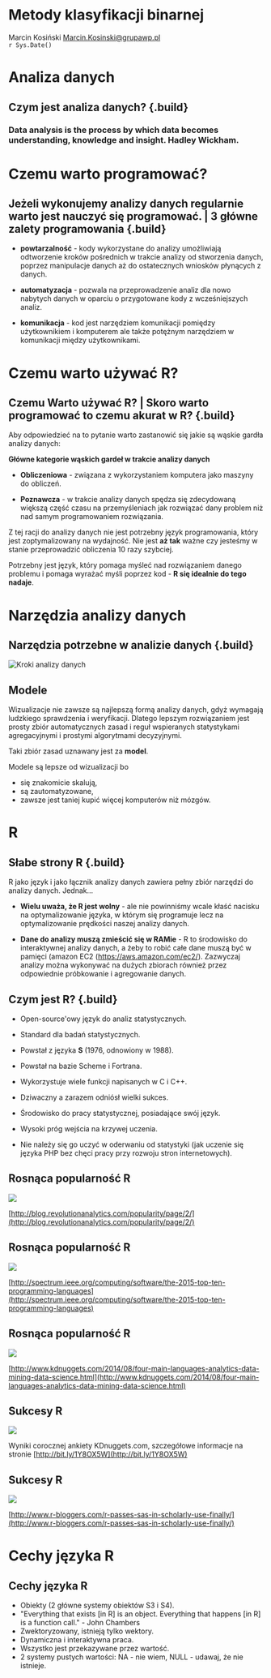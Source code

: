 # Metody klasyfikacji binarnej
Marcin Kosiński Marcin.Kosinski@grupawp.pl  
`r Sys.Date()`  


# Analiza danych

## Czym jest analiza danych? {.build}

### Data analysis is the process by which data becomes understanding, knowledge and insight. Hadley Wickham.

# Czemu warto programować?

## Jeżeli wykonujemy analizy danych regularnie warto jest nauczyć się programować. | 3 główne zalety programowania {.build}

- **powtarzalność** - kody wykorzystane do analizy umożliwiają odtworzenie kroków pośrednich w trakcie analizy od stworzenia danych, poprzez manipulacje danych aż do ostatecznych wniosków płynących z danych.

- **automatyzacja** - pozwala na przeprowadzenie analiz dla nowo nabytych danych w oparciu o przygotowane kody z wcześniejszych analiz.

- **komunikacja** - kod jest narzędziem komunikacji pomiędzy użytkownikiem i komputerem ale także potężnym narzędziem w komunikacji między użytkownikami. 


# Czemu warto używać R?

## Czemu Warto używać R? | Skoro warto programować to czemu akurat w R? {.build}

Aby odpowiedzieć na to pytanie warto zastanowić się jakie są wąskie gardła analizy danych:

**Główne kategorie wąskich gardeł w trakcie analizy danych**

- **Obliczeniowa** - związana z wykorzystaniem komputera jako maszyny do obliczeń.

- **Poznawcza** - w trakcie analizy danych spędza się zdecydowaną większą część czasu na przemyśleniach
jak rozwiązać dany problem niż nad samym programowaniem rozwiązania.

Z tej racji do analizy danych nie jest potrzebny język programowania, który jest zoptymalizowany
na wydajność. Nie jest **aż tak** ważne czy jesteśmy w stanie przeprowadzić obliczenia 10 razy szybciej. 

Potrzebny jest język, który pomaga myśleć nad rozwiązaniem danego problemu i pomaga wyrażać myśli poprzez kod - **R się idealnie do tego nadaje**.


# Narzędzia analizy danych

## Narzędzia potrzebne w analizie danych {.build}

![Kroki analizy danych](schemat.png)

## Modele

Wizualizacje nie zawsze są najlepszą formą analizy danych, gdyż wymagają ludzkiego sprawdzenia i weryfikacji. Dlatego lepszym rozwiązaniem jest prosty zbiór automatycznych zasad i reguł wspieranych statystykami agregacyjnymi i prostymi algorytmami decyzyjnymi.

Taki zbiór zasad uznawany jest za **model**.

Modele są lepsze od wizualizacji bo

- się znakomicie skalują, 
- są zautomatyzowane,
- zawsze jest taniej kupić więcej komputerów niż mózgów.

# R

## Słabe strony R {.build}

R jako język i jako łącznik analizy danych zawiera pełny zbiór narzędzi do analizy danych. Jednak...

- **Wielu uważa, że R jest wolny** - ale nie powinniśmy wcale kłaść nacisku na optymalizowanie
języka, w którym się programuje lecz na optymalizowanie prędkości naszej analizy danych.

- **Dane do analizy muszą zmieścić się w RAMie** - R to środowisko do interaktywnej analizy danych, a żeby to robić całe dane muszą być w pamięci (amazon EC2 (https://aws.amazon.com/ec2/). Zazwyczaj analizy można wykonywać na dużych zbiorach również przez odpowiednie próbkowanie i agregowanie danych.


## Czym jest R? {.build}

- Open-source'owy język do analiz statystycznych.
- Standard dla badań statystycznych.
- Powstał z języka **S** (1976, odnowiony w 1988).
- Powstał na bazie Scheme i Fortrana.
- Wykorzystuje wiele funkcji napisanych w C i C++.
- Dziwaczny a zarazem odniósł wielki sukces.
- Środowisko do pracy statystycznej, posiadające swój język.

- Wysoki próg wejścia na krzywej uczenia.
- Nie należy się go uczyć w oderwaniu od statystyki (jak uczenie się języka PHP bez chęci pracy przy rozwoju stron internetowych).


## Rosnąca popularność R

![](pop1.png)


[http://blog.revolutionanalytics.com/popularity/page/2/](http://blog.revolutionanalytics.com/popularity/page/2/)


## Rosnąca popularność R

![](pop2.png)


[http://spectrum.ieee.org/computing/software/the-2015-top-ten-programming-languages](http://spectrum.ieee.org/computing/software/the-2015-top-ten-programming-languages)


## Rosnąca popularność R

![](pop3.jpg)


[http://www.kdnuggets.com/2014/08/four-main-languages-analytics-data-mining-data-science.html](http://www.kdnuggets.com/2014/08/four-main-languages-analytics-data-mining-data-science.html)

## Sukcesy R

![](sukces1.jpg)

Wyniki corocznej ankiety KDnuggets.com, szczegółowe informacje na stronie [http://bit.ly/1Y8OX5W](http://bit.ly/1Y8OX5W)

## Sukcesy R

![](sukces2.png)


[http://www.r-bloggers.com/r-passes-sas-in-scholarly-use-finally/](http://www.r-bloggers.com/r-passes-sas-in-scholarly-use-finally/)



# Cechy języka R

## Cechy języka R

- Obiekty (2 główne systemy obiektów S3 i S4).
- "Everything that exists [in R] is an object. Everything that happens [in R] is a function call." - John Chambers
- Zwektoryzowany, istnieją tylko wektory.
- Dynamiczna i interaktywna praca.
- Wszystko jest przekazywane przez wartość.
- 2 systemy pustych wartości: NA - nie wiem, NULL - udawaj, że nie istnieje.

